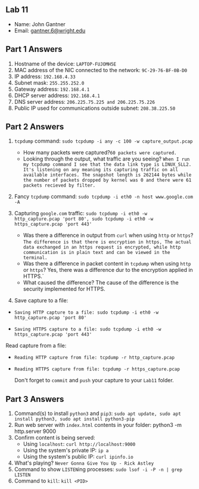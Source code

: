 ## Lab 11

- Name: John Gantner
- Email: gantner.6@wright.edu

## Part 1 Answers

1. Hostname of the device: `LAPTOP-FUJOMH5E`
2. MAC address of the NIC connected to the network: `9C-29-76-BF-0B-D0`
3. IP address: `192.168.4.33`
4. Subnet mask: `255.255.252.0`
5. Gateway address: `192.168.4.1`
6. DHCP server address: `192.168.4.1`
7. DNS server address: `206.225.75.225 and 206.225.75.226`
8. Public IP used for communications outside subnet: `208.38.225.50`

## Part 2 Answers

1. `tcpdump` command: `sudo tcpdump -i any -c 100 -w capture_output.pcap`

   - How many packets were captured?`60 packets were captured.`
   - Looking through the output, what traffic are you seeing? `When I run my tcpdump command I see that the data link type is LINUX_SLL2. It's listening on any meaning its capturing traffic on all available interfaces. The snapshot length is 262144 bytes while the number of packets dropped by kernel was 0 and there were 61 packets recieved by filter.`

2. Fancy `tcpdump` command: `sudo tcpdump -i eth0 -n host www.google.com -A`

3. Capturing `google.com` traffic: `sudo tcpdump -i eth0 -w http_capture.pcap 'port 80', sudo tcpdump -i eth0 -w https_capture.pcap 'port 443'`
   - Was there a difference in output from `curl` when using `http` or `https`? `The difference is that there is encryption in https, The actual data exchanged in an https request is encrypted, while http communication is in plain text and can be viewed in the terminal.`
   - Was there a difference in packet content in `tcpdump` when using `http` or `https`? Yes, there was a difference dur to the encryption applied in HTTPS.`
   - What caused the difference? The cause of the difference is the security implemented for HTTPS.
4. Save capture to a file:
- `Saving HTTP capture to a file: sudo tcpdump -i eth0 -w http_capture.pcap 'port 80'`

- `Saving HTTPS capture to a file: sudo tcpdump -i eth0 -w https_capture.pcap 'port 443'`

Read capture from a file:
- `Reading HTTP capture from file: tcpdump -r http_capture.pcap`

- `Reading HTTPS capture from file: tcpdump -r https_capture.pcap`

   Don't forget to `commit` and `push` your capture to your `Lab11` folder.

## Part 3 Answers

1. Command(s) to install `python3` and `pip3`: `sudo apt update, sudo apt install python3, sudo apt install python3-pip`
2. Run web server with `index.html` contents in your folder: python3 -m http.server 9000
3. Confirm content is being served:
   - Using `localhost`: `curl http://localhost:9000`
   - Using the system's private IP: `ip a`
   - Using the system's public IP: `curl ipinfo.io`
4. What's playing? `Never Gonna Give You Up - Rick Astley`
5. Command to show `LISTEN`ing processes: `sudo lsof -i -P -n | grep LISTEN`
6. Command to `kill`: `kill <PID>`
